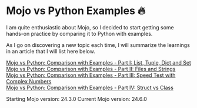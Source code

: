 # Mojo vs Python Examples 🔥

I am quite enthusiastic about Mojo, so I decided to start getting some hands-on practice by comparing it to Python with examples.

As I go on discovering a new topic each time, I will summarize the learnings in an article that I will list here below.

[Mojo vs Python: Comparison with Examples - Part I: List, Tuple, Dict and Set](https://rolkotech.blogspot.com/2024/06/mojo-vs-python-comparison-with-examples-list-tuple-dict-set.html)<br>
[Mojo vs Python: Comparison with Examples - Part II: Files and Strings](https://rolkotech.blogspot.com/2024/05/mojo-vs-python-comparison-with-examples-file-string.html)<br>
[Mojo vs Python: Comparison with Examples - Part III: Speed Test with Complex Numbers](https://rolkotech.blogspot.com/2024/09/mojo-vs-python-comparison-speed-test.html)<br>
[Mojo vs Python: Comparison with Examples - Part IV: Struct vs Class](https://rolkotech.blogspot.com/2024/12/mojo-vs-python-comparison-struct-vs-class.html)

Starting Mojo version: 24.3.0
Current Mojo version: 24.6.0